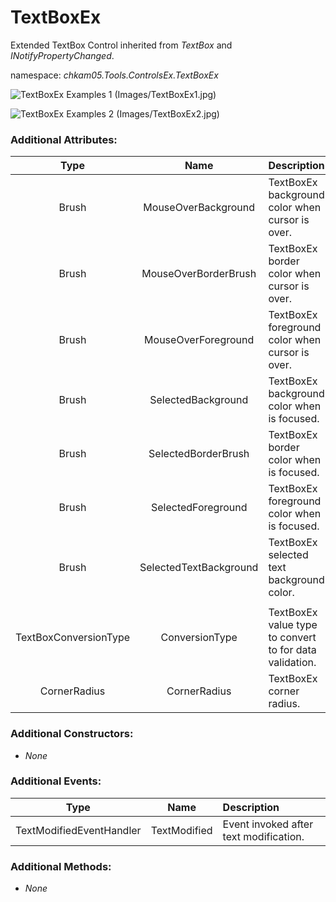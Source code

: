 # TextBoxEx
Extended TextBox Control inherited from _TextBox_ and _INotifyPropertyChanged_.  

namespace: _chkam05.Tools.ControlsEx.TextBoxEx_  

![TextBoxEx Examples 1 (Images/TextBoxEx1.jpg)](../Images/TextBoxEx1.jpg)  

![TextBoxEx Examples 2 (Images/TextBoxEx2.jpg)](../Images/TextBoxEx2.jpg)  

### Additional Attributes:

| Type   | Name                   | Description |
|:------:|:----------------------:|:------------|
| Brush  | MouseOverBackground    | TextBoxEx background color when cursor is over. |
| Brush  | MouseOverBorderBrush   | TextBoxEx border color when cursor is over. |
| Brush  | MouseOverForeground    | TextBoxEx foreground color when cursor is over. |
| Brush  | SelectedBackground     | TextBoxEx background color when is focused. |
| Brush  | SelectedBorderBrush    | TextBoxEx border color when is focused. |
| Brush  | SelectedForeground     | TextBoxEx foreground color when is focused. |
| Brush  | SelectedTextBackground | TextBoxEx selected text background color. |
|||
| TextBoxConversionType | ConversionType | TextBoxEx value type to convert to for data validation. |
| CornerRadius          | CornerRadius   | TextBoxEx corner radius. | 

### Additional Constructors: 

- _None_  

### Additional Events: 

| Type                     | Name         | Description                            |
|:------------------------:|:------------:|:---------------------------------------|
| TextModifiedEventHandler | TextModified | Event invoked after text modification. |

### Additional Methods: 

- _None_  
